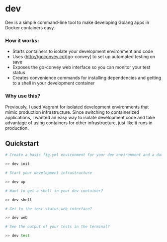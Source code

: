 dev
===

Dev is a simple command-line tool to make developing Golang apps in Docker containers easy.

### How it works:

- Starts containers to isolate your development environment and code
- Uses (http://goconvey.co)[go-convey] to set up automated testing on save
- Exposes the go-convey web interface so you can monitor your test status
- Creates convenience commands for installing dependencies and getting to a shell in your development container

### Why use this?

Previously, I used Vagrant for isolated development environments that mimic production infrastructure.  Since switching to containerized applications, I wanted an easy way to isolate development code and take advantage of using containers for other infrastructure, just like it runs in production.

## Quickstart

```bash
# Create a basic fig.yml environment for your dev environment and a data-only container for your code

>> dev init 

# Start your development infrastructure

>> dev up

# Want to get a shell in your dev container?

>> dev shell

# Get to the test status web interface?

>> dev web

# See the output of your tests in the terminal?

>> dev test
```